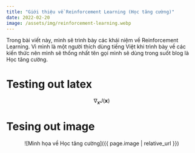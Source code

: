 ```yaml
---
title: "Giới thiệu về Reinforcement Learning (Học tăng cường)"
date: 2022-02-20
image: /assets/img/reinforcement-learning.webp
---
```


Trong bài viết này, mình sẽ trình bày các khái niệm về Reinforcement Learning. Vì mình là một người thích dùng tiếng Việt khi trình bày về các kiến thức nên mình sẽ thống nhất tên gọi mình sẽ dùng trong suốt blog là Học tăng cường.

# Testing out latex

$$ \nabla_\boldsymbol{x} J(\boldsymbol{x}) $$

# Tesing out image
<p align="center">
  ![Minh họa về Học tăng cường]({{ page.image | relative_url }})
</p>

<script src="https://cdn.mathjax.org/mathjax/latest/MathJax.js?config=TeX-AMS-MML_HTMLorMML" type="text/javascript"></script>
